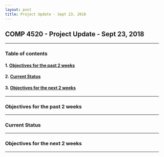```yaml
---
layout: post
title: Project Update - Sept 23, 2018
---
```


## COMP 4520 - Project Update - Sept 23, 2018

----

### Table of contents

#### 1. [Objectives for the past 2 weeks](#objectives_for_the_past_2_weeks)

#### 2. [Current Status](#current_status)

#### 3. [Objectives for the next 2 weeks](#objectives_for_the_next_2_weeks)

----

### Objectives for the past 2 weeks<a id='objectives_for_the_past_2_weeks'></a>
  
----

### Current Status<a id='current_status'></a>

----

### Objectives for the next 2 weeks<a id='objectives_for_the_next_2_weeks'></a>

----
